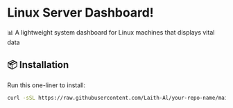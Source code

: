 # Linux Server Dashboard!

📊  A lightweight system dashboard for Linux machines that displays vital data

## 📦 Installation

Run this one-liner to install:

```bash
curl -sSL https://raw.githubusercontent.com/Laith-Al/your-repo-name/main/data/install.sh | bash
